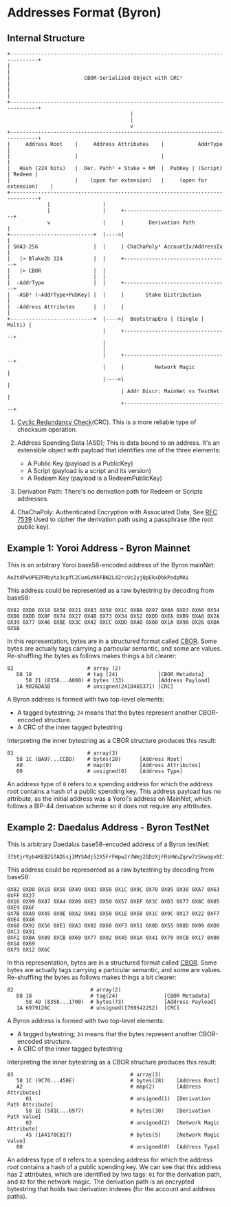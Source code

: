 Addresses Format (Byron)
========================

## Internal Structure

```
+-------------------------------------------------------------------------------+
|                                                                               |
|                        CBOR-Serialized Object with CRC¹                       |
|                                                                               |
+-------------------------------------------------------------------------------+
                                        |
                                        |
                                        v
+-------------------------------------------------------------------------------+
|     Address Root    |     Address Attributes    |           AddrType          |
|                     |                           |                             |
|   Hash (224 bits)   |  Der. Path² + Stake + NM  |  PubKey | (Script) | Redeem | 
|                     |    (open for extension)   |     (open for extension)    |
+-------------------------------------------------------------------------------+
             |                 |                                           
             |                 |     +----------------------------------+   
             v                 |     |        Derivation Path           |   
+---------------------------+  |---->|                                  |
| SHA3-256                  |  |     | ChaChaPoly⁴ AccountIx/AddressIx  |
|   |> Blake2b 224          |  |     +----------------------------------+
|   |> CBOR                 |  |        
|                           |  |        
|  -AddrType                |  |     +----------------------------------+
|  -ASD³ (~AddrType+PubKey) |  |     |       Stake Distribution         |   
|  -Address Attributes      |  |     |                                  |   
+---------------------------+  |---->|  BootstrapEra | (Single | Multi) |   
                               |     +----------------------------------+   
                               |
                               |                                          
                               |     +----------------------------------+   
                               |     |          Network Magic           |   
                               |---->|                                  |   
                                     | Addr Discr: MainNet vs TestNet   |   
                                     +----------------------------------+   

```

1. [Cyclic Redundancy Check](https://computer.howstuffworks.com/encryption7.htm)(CRC). This
is a more reliable type of checksum operation.

2. Address Spending Data (ASD); This is data bound to an address. It's
  an extensible object with payload that identifies one of the three elements:  
    - A Public Key (payload is a PublicKey)  
    - A Script (payload is a script and its version)  
    - A Redeem Key (payload is a RedeemPublicKey)  

3. Derivation Path: There's no derivation path for Redeem or Scripts addresses.

4. ChaChaPoly: Authenticated Encryption with Associated Data; See [RFC
  7539](https://datatracker.ietf.org/doc/rfc7539) Used to cipher
  the derivation path using a passphrase (the root public key).

## Example 1: Yoroi Address - Byron Mainnet

This is an arbitrary Yoroi base58-encoded address of the Byron mainNet:

```
Ae2tdPwUPEZFRbyhz3cpfC2CumGzNkFBN2L42rcUc2yjQpEkxDbkPodpMAi
```

This address could be represented as a raw bytestring by decoding from
base58:

```
0X82 0XD8 0X18 0X58 0X21 0X83 0X58 0X1C 0XBA 0X97 0X0A 0XD3 0X66 0X54
0XD8 0XDD 0X8F 0X74 0X27 0X4B 0X73 0X34 0X52 0XDD 0XEA 0XB9 0XA6 0X2A
0X39 0X77 0X46 0XBE 0X3C 0X42 0XCC 0XDD 0XA0 0X00 0X1A 0X90 0X26 0XDA
0X5B
```

In this representation, bytes are in a structured format called [CBOR](https://tools.ietf.org/html/rfc7049).
Some bytes are actually tags carrying a particular semantic, and some are values. Re-shuffling the bytes as follows makes things a bit clearer:

```
82                        # array (2)            
   D8 18                  # tag (24)             [CBOR Metadata]
      58 21 (8358...A000) # bytes (33)           [Address Payload]
   1A 9026DA5B            # unsigned(2418465371) [CRC]
```

A Byron address is formed with two top-level elements:

- A tagged bytestring; `24` means that the bytes represent another CBOR-encoded structure.
- A CRC of the inner tagged bytestring

Interpreting the inner bytestring as a CBOR structure produces this result:

```
83                        # array(3)       
   58 1C (BA97...CCDD)    # bytes(28)      [Address Root]
   A0                     # map(0)         [Address Attributes]
   00                     # unsigned(0)    [Address Type]
```

An address type of `0` refers to a spending address for which the address root
contains a hash of a public spending key. This address payload has no attribute,
as the initial address was a Yoroi's address on MainNet, which follows a BIP-44
derivation scheme so it does not require any attributes. 

## Example 2: Daedalus Address - Byron TestNet

This is arbitrary Daedalus base58-encoded address of a Byron testNet:

```
37btjrVyb4KEB2STADSsj3MYSAdj52X5FrFWpw2r7Wmj2GDzXjFRsHWuZqrw7zSkwopv8Ci3VWeg6bisU9dgJxW5hb2MZYeduNKbQJrqz3zVBsu9nT
```

This address could be represented as a raw bytestring by decoding from base58:

```
0X82 0XD8 0X18 0X58 0X49 0X83 0X58 0X1C 0X9C 0X70 0X85 0X38 0XA7 0X63 0XFF 0X27 
0X16 0X99 0X87 0XA4 0X89 0XE3 0X50 0X57 0XEF 0X3C 0XD3 0X77 0X8C 0X05 0XE9 0X6F 
0X7B 0XA9 0X45 0X0E 0XA2 0X01 0X58 0X1E 0X58 0X1C 0X9C 0X17 0X22 0XF7 0XE4 0X46 
0X68 0X92 0X56 0XE1 0XA3 0X02 0X60 0XF3 0X51 0X0D 0X55 0X8D 0X99 0XD0 0XC3 0X91 
0XF2 0XBA 0X89 0XCB 0X69 0X77 0X02 0X45 0X1A 0X41 0X70 0XCB 0X17 0X00 0X1A 0X69 
0X79 0X12 0X6C
```

In this representation, bytes are in a structured format called [CBOR](https://tools.ietf.org/html/rfc7049).
Some bytes are actually tags carrying a particular semantic, and some are values.
Re-shuffling the bytes as follows makes things a bit clearer:

```
82                         # array(2)              
   D8 18                   # tag(24)               [CBOR Metadata]
      58 49 (8358...1700)  # bytes(73)             [Address Payload]
   1A 6979126C             # unsigned(1769542252)  [CRC]
```

A Byron address is formed with two top-level elements:

- A tagged bytestring; `24` means that the bytes represent another CBOR-encoded structure.
- A CRC of the inner tagged bytestring

Interpreting the inner bytestring as a CBOR structure produces this result:

```
83                                      # array(3)
   58 1C (9C70...450E)                  # bytes(28)    [Address Root]
   A2                                   # map(2)       [Address Attributes]
      01                                # unsigned(1)  [Derivation Path Attribute]
      58 1E (581C...6977)               # bytes(30)    [Derivation Path Value] 
      02                                # unsigned(2)  [Network Magic Attribute]
      45 (1A4170CB17)                   # bytes(5)     [Network Magic Value]
   00                                   # unsigned(0)  [Address Type]
```

An address type of `0` refers to a spending address for which the address root
contains a hash of a public spending key. We can see that this address has 2 attributes, which
are identified by two tags: `01` for the derivation path, and `02` for the network magic. 
The derivation path is an encrypted bytestring that holds two derivation indexes (for the account
and address paths). 
